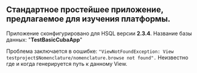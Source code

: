 Стандартное простейшее приложение, предлагаемое для изучения платформы.
---
Приложение сконфигурировано для HSQL версии **2.3.4**.
Название базы данных: "**TestBasicCubaApp**"

Проблема заключается в оошибке:
`"ViewNotFoundException: View testproject$Nomenclature/nomenclature.browse not found".`
Неизвестно где и когда генерируется путь к данному View.